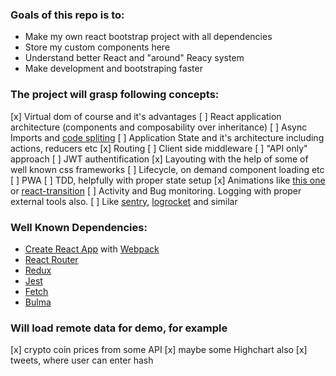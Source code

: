 ### Goals of this repo is to:

- Make my own react bootstrap project with all dependencies
- Store my custom components here
- Understand better React and "around" Reacy system
- Make development and bootstraping faster

### The project will grasp following concepts:

[x] Virtual dom of course and it's advantages
[ ] React application architecture (components and composability over inheritance)
[ ] Async Imports and [code spliting](http://serverless-stack.com/chapters/code-splitting-in-create-react-app.html)
[ ] Application State and it's architecture including actions, reducers etc
[x] Routing
[ ] Client side middleware
[ ] "API only" approach
[ ] JWT authentification
[x] Layouting with the help of some of well known css frameworks
[ ] Lifecycle, on demand component loading etc
[ ] PWA
[ ] TDD, helpfully with proper state setup
[x] Animations like [this one](https://github.com/chenglou/react-motion) or [react-transition](https://github.com/reactjs/react-transition-group/tree/v1-stable)
[ ] Activity and Bug monitoring. Logging with proper external tools also.
[ ] Like [sentry](https://sentry.io/), [logrocket](https://logrocket.com) and similar

### Well Known Dependencies:

- [Create React App](https://github.com/facebookincubator/create-react-app) with [Webpack](https://github.com/webpack/webpack)
- [React Router](https://github.com/ReactTraining/react-router)
- [Redux](https://github.com/reactjs/redux)
- [Jest](https://github.com/facebook/jest)
- [Fetch](https://github.com/github/fetch)
- [Bulma](https://github.com/jgthms/bulma)

### Will load remote data for demo, for example 

[x] crypto coin prices from some API
[x] maybe some Highchart also 
[x] tweets, where user can enter hash
